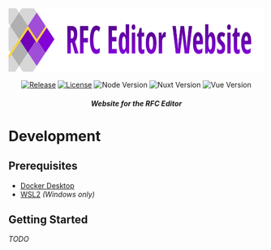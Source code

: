 <div align="center">
  
<img src="https://raw.githubusercontent.com/ietf-tools/common/main/assets/logos/rfced-www.svg" alt="RFC" height="125" />

[![Release](https://img.shields.io/github/release/ietf-tools/rfced-www.svg?style=flat&maxAge=300)](https://github.com/ietf-tools/rfced-www/releases)
[![License](https://img.shields.io/github/license/ietf-tools/rfced-www)](https://github.com/ietf-tools/rfced-www/blob/main/LICENSE)
![Node Version](https://img.shields.io/badge/node.js-20-green?logo=node.js&logoColor=white)
![Nuxt Version](https://img.shields.io/badge/nuxt-3-green?logo=nuxt.js&logoColor=white)
![Vue Version](https://img.shields.io/badge/vue-3-green?logo=vue.js&logoColor=white)

##### Website for the RFC Editor

</div>

# Development

## Prerequisites

- [Docker Desktop](https://www.docker.com/products/docker-desktop/)
- [WSL2](https://learn.microsoft.com/en-us/windows/wsl/install) *(Windows only)*

## Getting Started

*TODO*
